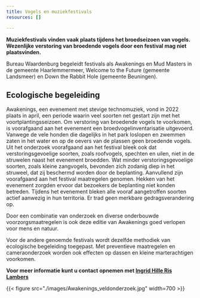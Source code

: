 ```yaml
---
title: Vogels en muziekfestivals
resources: []

---
```


**Muziekfestivals vinden vaak plaats tijdens het broedseizoen van vogels. 
Wezenlijke verstoring van broedende vogels door een festival mag niet plaatsvinden.**

Bureau Waardenburg begeleidt festivals als Awakenings en Mud Masters in de gemeente Haarlemmermeer, Welcome to the Future (gemeente Landsmeer) en Down the Rabbit Hole (gemeente Beuningen). 

## Ecologische begeleiding
Awakenings, een evenement met stevige technomuziek, vond in 2022 plaats in april, een periode waarin veel soorten net gestart zijn met het voortplantingsseizoen. Om verstoring van broedende vogels te voorkomen, is voorafgaand aan het evenement een broedvogelinventarisatie uitgevoerd.
Vanwege de vele honden die dagelijks in het park loslopen en zwemmen zaten in het water en op de oevers van de plassen geen broedende vogels. Uit het onderzoek voorafgaand aan het festival bleek ook dat verstoringsgevoelige soorten, zoals roofvogels, spechten en uilen, niet in de struwelen naast het evenement broedden. Wat minder verstoringsgevoelige soorten, zoals kleine zangvogels, bevonden zich zodanig diep in het struweel, dat zij beschermd worden door de beplanting. 
Aanvullend zijn voorafgaand aan het festival maatregelen genomen. Hekken van het evenement zorgden ervoor dat bezoekers de beplanting niet konden betreden. Tijdens het evenement bleken alle vooraf aangetroffen soorten actief aanwezig in hun territoria. Er trad geen merkbare gedragsverandering op. 

Door een combinatie van onderzoek en diverse onderbouwde voorzorgsmaatregelen is ook deze editie van Awakenings goed verlopen voor mens en natuur.

Voor de andere genoemde festivals wordt dezelfde methodiek van ecologische begeleiding toegepast. Met preventieve maatregelen en cameraonderzoek worden ook effecten op dassen en kleine marterachtigen voorkomen.

**Voor meer informatie kunt u contact opnemen met <a href="mailto:i.hillerislambers@buwa.nl">Ingrid Hille Ris Lambers</a>**
 
{{< figure src="./images/Awakenings_veldonderzoek.jpg" width=700 >}} 

